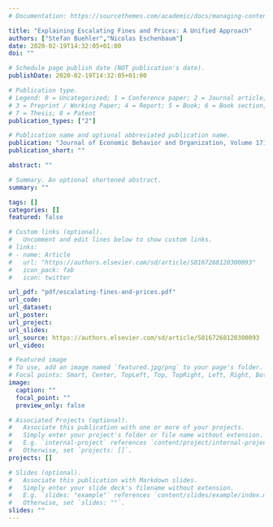 ```yaml
---
# Documentation: https://sourcethemes.com/academic/docs/managing-content/

title: "Explaining Escalating Fines and Prices: A Unified Approach"
authors: ["Stefan Buehler","Nicolas Eschenbaum"]
date: 2020-02-19T14:32:05+01:00
doi: ""

# Schedule page publish date (NOT publication's date).
publishDate: 2020-02-19T14:32:05+01:00

# Publication type.
# Legend: 0 = Uncategorized; 1 = Conference paper; 2 = Journal article;
# 3 = Preprint / Working Paper; 4 = Report; 5 = Book; 6 = Book section;
# 7 = Thesis; 8 = Patent
publication_types: ["2"]

# Publication name and optional abbreviated publication name.
publication: "Journal of Economic Behavior and Organization, Volume 171, March 2020, Pages 153-164"
publication_short: ""

abstract: ""

# Summary. An optional shortened abstract.
summary: ""

tags: []
categories: []
featured: false

# Custom links (optional).
#   Uncomment and edit lines below to show custom links.
# links:
# - name: Article
#   url: "https://authors.elsevier.com/sd/article/S0167268120300093"
#   icon_pack: fab
#   icon: twitter

url_pdf: "pdf/escalating-fines-and-prices.pdf"
url_code:
url_dataset:
url_poster:
url_project:
url_slides:
url_source: https://authors.elsevier.com/sd/article/S0167268120300093
url_video:

# Featured image
# To use, add an image named `featured.jpg/png` to your page's folder. 
# Focal points: Smart, Center, TopLeft, Top, TopRight, Left, Right, BottomLeft, Bottom, BottomRight.
image:
  caption: ""
  focal_point: ""
  preview_only: false

# Associated Projects (optional).
#   Associate this publication with one or more of your projects.
#   Simply enter your project's folder or file name without extension.
#   E.g. `internal-project` references `content/project/internal-project/index.md`.
#   Otherwise, set `projects: []`.
projects: []

# Slides (optional).
#   Associate this publication with Markdown slides.
#   Simply enter your slide deck's filename without extension.
#   E.g. `slides: "example"` references `content/slides/example/index.md`.
#   Otherwise, set `slides: ""`.
slides: ""
---
```

